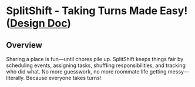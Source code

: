 # SplitShift - Taking Turns Made Easy! ([Design Doc][1])

## Overview
Sharing a place is fun—until chores pile up. SplitShift keeps things fair by scheduling events, assigning tasks, shuffling responsibilities, and tracking who did what. No more guesswork, no more roommate life getting messy—literally. Because everyone takes turns!

[1]: https://docs.google.com/document/d/1Et_H_cw2TUoQzMhATXgo4EDM6K4pmwx0Zc7w2X3pwas/edit?usp=sharing
